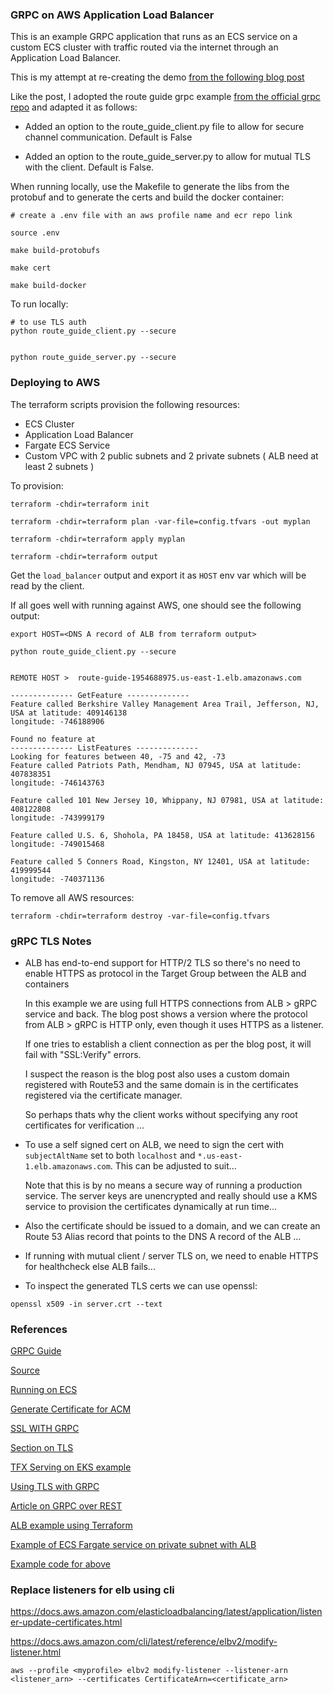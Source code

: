 ### GRPC on AWS Application Load Balancer

This is an example GRPC application that runs as an ECS service on a custom ECS cluster with traffic routed via the internet through an Application Load Balancer.

This is my attempt at re-creating the demo [from the following blog post](https://aws.amazon.com/blogs/aws/new-application-load-balancer-support-for-end-to-end-http-2-and-grpc/)

Like the post, I adopted the route guide grpc example [from the official grpc repo](https://github.com/grpc/grpc/tree/master/examples/python/route_guide) and adapted it as follows:

* Added an option to the route_guide_client.py file to allow for secure channel communication. Default is False

* Added an option to the route_guide_server.py to allow for mutual TLS with the client. Default is False.

When running locally, use the Makefile to generate the libs from the protobuf and to generate the certs and build the docker container:

```
# create a .env file with an aws profile name and ecr repo link

source .env

make build-protobufs

make cert

make build-docker
```

To run locally:
```
# to use TLS auth
python route_guide_client.py --secure


python route_guide_server.py --secure
```

### Deploying to AWS

The terraform scripts provision the following resources:

* ECS Cluster
* Application Load Balancer
* Fargate ECS Service
* Custom VPC with 2 public subnets and 2 private subnets ( ALB need at least 2 subnets )

To provision:
```
terraform -chdir=terraform init

terraform -chdir=terraform plan -var-file=config.tfvars -out myplan

terraform -chdir=terraform apply myplan

terraform -chdir=terraform output

```

Get the `load_balancer` output and export it as `HOST` env var which will be read by the client.

If all goes well with running against AWS, one should see the following output:
```
export HOST=<DNS A record of ALB from terraform output>

python route_guide_client.py --secure


REMOTE HOST >  route-guide-1954688975.us-east-1.elb.amazonaws.com

-------------- GetFeature --------------
Feature called Berkshire Valley Management Area Trail, Jefferson, NJ, USA at latitude: 409146138
longitude: -746188906

Found no feature at 
-------------- ListFeatures --------------
Looking for features between 40, -75 and 42, -73
Feature called Patriots Path, Mendham, NJ 07945, USA at latitude: 407838351
longitude: -746143763

Feature called 101 New Jersey 10, Whippany, NJ 07981, USA at latitude: 408122808
longitude: -743999179

Feature called U.S. 6, Shohola, PA 18458, USA at latitude: 413628156
longitude: -749015468

Feature called 5 Conners Road, Kingston, NY 12401, USA at latitude: 419999544
longitude: -740371136
```

To remove all AWS resources:
```
terraform -chdir=terraform destroy -var-file=config.tfvars

```

### gRPC TLS Notes

* ALB has end-to-end support for HTTP/2 TLS so there's no need to enable HTTPS as protocol in the Target Group between the ALB and containers
	
	In this example we are using full HTTPS connections from ALB > gRPC service and back. The blog post shows a version where the protocol from ALB > gRPC is HTTP only, even though it uses HTTPS as a listener.

	If one tries to establish a client connection as per the blog post, it will fail with "SSL:Verify" errors.

	I suspect the reason is the blog post also uses a custom domain registered with Route53 and the same domain is in the certificates registered via the certificate manager.

	So perhaps thats why the client works without specifying any root certificates for verification ...


* To use a self signed cert on ALB, we need to sign the cert with `subjectAltName` set to both `localhost` and `*.us-east-1.elb.amazonaws.com`. This can be adjusted to suit...

	Note that this is by no means a secure way of running a production service. The server keys are unencrypted and really should use a KMS service to provision the certificates dynamically at run time...

* Also the certificate should be issued to a domain, and we can create an Route 53 Alias record that points to the DNS A record of the ALB ...

* If running with mutual client / server TLS on, we need to enable HTTPS for healthcheck else ALB fails...


* To inspect the generated TLS certs we can use openssl:
```
openssl x509 -in server.crt --text
```

### References

[GRPC Guide](https://developers.google.com/protocol-buffers/docs/overview)

[Source](https://github.com/protocolbuffers/protobuf/blob/master/python/google/protobuf/internal/well_known_types_test.py)

[Running on ECS](https://aws.amazon.com/blogs/aws/new-application-load-balancer-support-for-end-to-end-http-2-and-grpc/)

[Generate Certificate for ACM](https://medium.com/@chamilad/adding-a-self-signed-ssl-certificate-to-aws-acm-88a123a04301)

[SSL WITH GRPC](https://itnext.io/practical-guide-to-securing-grpc-connections-with-go-and-tls-part-1-f63058e9d6d1)

[Section on TLS](https://realpython.com/python-microservices-grpc/#asyncio-and-grpc)

[TFX Serving on EKS example](https://towardsdatascience.com/exposing-tensorflow-servings-grpc-endpoints-on-amazon-eks-e6877d3a51bd)

[Using TLS with GRPC](http://www.inanzzz.com/index.php/post/jo4y/using-tls-ssl-certificates-for-grpc-client-and-server-communications-in-golang-updated)

[Article on GRPC over REST](https://towardsdatascience.com/reasons-to-choose-grpc-over-rest-and-how-to-adopt-it-into-your-python-apis-197ac28e22b4)

[ALB example using Terraform](https://github.com/terraform-aws-modules/terraform-aws-alb/blob/v6.3.0/examples/complete-alb/main.tf)

[Example of ECS Fargate service on private subnet with ALB](https://engineering.finleap.com/posts/2020-02-20-ecs-fargate-terraform/)

[Example code for above](https://github.com/finleap/tf-ecs-fargate-tmpl/)


### Replace listeners for elb using cli

https://docs.aws.amazon.com/elasticloadbalancing/latest/application/listener-update-certificates.html


https://docs.aws.amazon.com/cli/latest/reference/elbv2/modify-listener.html

```
aws --profile <myprofile> elbv2 modify-listener --listener-arn <listener_arn> --certificates CertificateArn=<certificate_arn>
```
